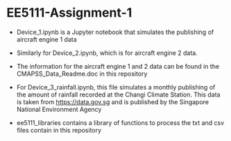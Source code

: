 # EE5111-Assignment-1

- Device_1.ipynb is a Jupyter notebook that simulates the publishing of aircraft engine 1 data

- Similarly for Device_2.ipynb, which is for aircraft engine 2 data.

- The information for the aircraft engine 1 and 2 data can be found in the CMAPSS_Data_Readme.doc in this repository

- For Device_3_rainfall.ipynb, this file simulates a monthly publishing of the amount of rainfall recorded at the Changi Climate Station. This data is taken from https://data.gov.sg and is published by the Singapore National Environment Agency

- ee5111_libraries contains a library of functions to process the txt and csv files contain in this repository
